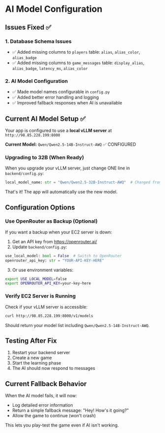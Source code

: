 # AI Model Configuration

## Issues Fixed ✅

### 1. Database Schema Issues
- ✅ Added missing columns to `players` table: `alias`, `alias_color`, `alias_badge`
- ✅ Added missing columns to `game_messages` table: `display_alias`, `alias_badge`, `latency_ms`, `alias_color`

### 2. AI Model Configuration
- ✅ Made model names configurable in `config.py`
- ✅ Added better error handling and logging
- ✅ Improved fallback responses when AI is unavailable

## Current AI Model Setup ✅

Your app is configured to use a **local vLLM server** at `http://98.85.228.199:8000`

**Current Model:** `Qwen/Qwen2.5-14B-Instruct-AWQ` ✅ CONFIGURED

### Upgrading to 32B (When Ready)

When you upgrade your vLLM server, just change ONE line in `backend/config.py`:

```python
local_model_name: str = "Qwen/Qwen2.5-32B-Instruct-AWQ"  # Changed from 14B to 32B
```

That's it! The app will automatically use the new model.

## Configuration Options

### Use OpenRouter as Backup (Optional)

If you want a backup when your EC2 server is down:

1. Get an API key from https://openrouter.ai/
2. Update `backend/config.py`:
```python
use_local_model: bool = False  # Switch to OpenRouter
openrouter_api_key: str = "YOUR-API-KEY-HERE"
```

3. Or use environment variables:
```bash
export USE_LOCAL_MODEL=false
export OPENROUTER_API_KEY=your-key-here
```

### Verify EC2 Server is Running

Check if your vLLM server is accessible:

```bash
curl http://98.85.228.199:8000/v1/models
```

Should return your model list including `Qwen/Qwen2.5-14B-Instruct-AWQ`.

## Testing After Fix

1. Restart your backend server
2. Create a new game
3. Start the learning phase
4. The AI should now respond to messages

## Current Fallback Behavior

When the AI model fails, it will now:
- Log detailed error information
- Return a simple fallback message: "Hey! How's it going?"
- Allow the game to continue (won't crash)

This lets you play-test the game even if AI isn't working.

